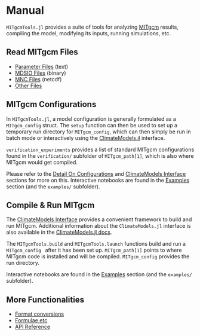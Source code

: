 # Manual

`MITgcmTools.jl` provides a suite of tools for analyzing [MITgcm](https://mitgcm.readthedocs.io/en/latest/?badge=latest) results, compiling the model, modifying its inputs, running simulations, etc.

## Read MITgcm Files

- [Parameter Files](@ref) (text)
- [MDSIO Files](@ref) (binary)
- [MNC Files](@ref) (netcdf)
- [Other Files](@ref)

## MITgcm Configurations

In `MITgcmTools.jl`, a model configuration is generally formulated as a `MITgcm_config` struct. The `setup` function can then be used to set up a temporary run directory for `MITgcm_config`, which can then simply be run in batch mode or interactively using the [ClimateModels.jl](https://github.com/gaelforget/ClimateModels.jl) interface. 

`verification_experiments` provides a list of standard MITgcm configurations found in the `verification/` subfolder of `MITgcm_path[1]`, which is also where MITgcm would get compiled. 

Please refer to the [Detail On Configurations](@ref) and [ClimateModels Interface](@ref) sections for more on this. Interactive notebooks are found in the [Examples](@ref) section (and the `examples/` subfolder). 

## Compile & Run MITgcm

The [ClimateModels Interface](@ref) provides a convenient framework to build and run MITgcm. Additional information about the `ClimateModels.jl` interface is also available in the [ClimateModels.jl docs](https://gaelforget.github.io/ClimateModels.jl/dev/).

The `MITgcmTools.build` and `MITgcmTools.launch` functions build and run a `MITgcm_config ` after it has been set up. `MITgcm_path[1]` points to where MITgcm code is installed and will be compiled. `MITgcm_config` provides the run directory.
 
Interactive notebooks are found in the [Examples](@ref) section (and the `examples/` subfolder). 
 
## More Functionalities

- [Format conversions](@ref)
- [Formulae etc](@ref)
- [API Reference](@ref)


